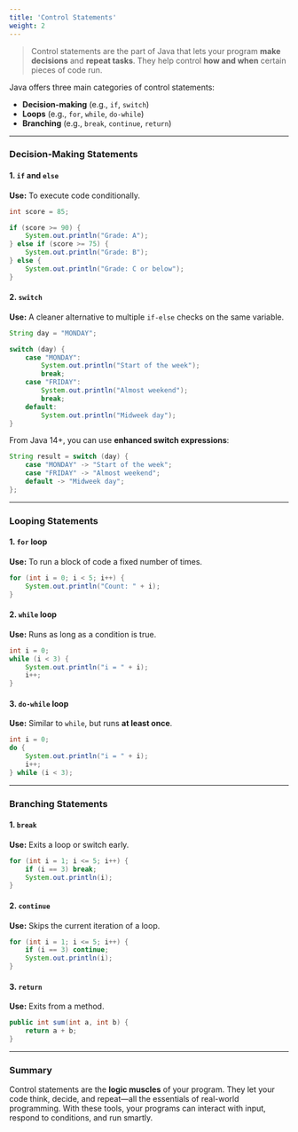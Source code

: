 ```yaml
---
title: 'Control Statements'
weight: 2
--- 
```


> Control statements are the part of Java that lets your program **make decisions** and **repeat tasks**. They help control **how and when** certain pieces of code run.

Java offers three main categories of control statements:

* **Decision-making** (e.g., `if`, `switch`)
* **Loops** (e.g., `for`, `while`, `do-while`)
* **Branching** (e.g., `break`, `continue`, `return`)

---

### Decision-Making Statements

#### 1. `if` and `else`

**Use:** To execute code conditionally.

```java
int score = 85;

if (score >= 90) {
    System.out.println("Grade: A");
} else if (score >= 75) {
    System.out.println("Grade: B");
} else {
    System.out.println("Grade: C or below");
}
```

#### 2. `switch`

**Use:** A cleaner alternative to multiple `if-else` checks on the same variable.

```java
String day = "MONDAY";

switch (day) {
    case "MONDAY":
        System.out.println("Start of the week");
        break;
    case "FRIDAY":
        System.out.println("Almost weekend");
        break;
    default:
        System.out.println("Midweek day");
}
```

From Java 14+, you can use **enhanced switch expressions**:

```java
String result = switch (day) {
    case "MONDAY" -> "Start of the week";
    case "FRIDAY" -> "Almost weekend";
    default -> "Midweek day";
};
```

---

### Looping Statements

#### 1. `for` loop

**Use:** To run a block of code a fixed number of times.

```java
for (int i = 0; i < 5; i++) {
    System.out.println("Count: " + i);
}
```

#### 2. `while` loop

**Use:** Runs as long as a condition is true.

```java
int i = 0;
while (i < 3) {
    System.out.println("i = " + i);
    i++;
}
```

#### 3. `do-while` loop

**Use:** Similar to `while`, but runs **at least once**.

```java
int i = 0;
do {
    System.out.println("i = " + i);
    i++;
} while (i < 3);
```

---

### Branching Statements

#### 1. `break`

**Use:** Exits a loop or switch early.

```java
for (int i = 1; i <= 5; i++) {
    if (i == 3) break;
    System.out.println(i);
}
```

#### 2. `continue`

**Use:** Skips the current iteration of a loop.

```java
for (int i = 1; i <= 5; i++) {
    if (i == 3) continue;
    System.out.println(i);
}
```

#### 3. `return`

**Use:** Exits from a method.

```java
public int sum(int a, int b) {
    return a + b;
}
```

---

### Summary

Control statements are the **logic muscles** of your program. They let your code think, decide, and repeat—all the essentials of real-world programming. With these tools, your programs can interact with input, respond to conditions, and run smartly.

